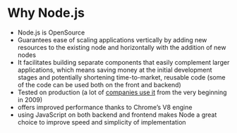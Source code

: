 # Why Node.js

* Node.js is OpenSource
* Guarantees ease of scaling applications vertically by adding new resources to the existing node and horizontally with the addition of new nodes
* It facilitates building separate components that easily complement larger applications, which means saving money at the initial development stages and potentially shortening time-to-market, reusable code (some of the code can be used both on the front and backend)
* Tested on production (a lot of [companies use it](https://selleo.com/blog/10-successful-companies-using-nodejs) from the very beginning in 2009)
* offers improved performance thanks to Chrome’s V8 engine
* using JavaScript on both backend and frontend makes Node a great choice to improve speed and simplicity of implementation
